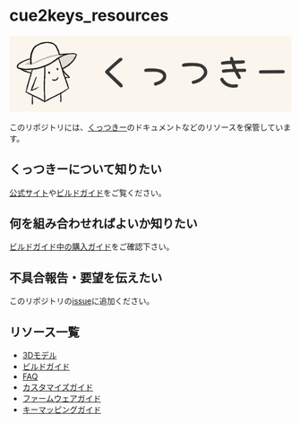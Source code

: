 # cue2keys_resources

![ロゴ](./img/logo.png)

このリポジトリには、[くっつきー](https://cue2keys.esplo.net/)のドキュメントなどのリソースを保管しています。

## くっつきーについて知りたい

[公式サイト](https://cue2keys.esplo.net/)や[ビルドガイド](./docs/build_guide.md)をご覧ください。

## 何を組み合わせればよいか知りたい

[ビルドガイド中の購入ガイド](./docs/build_guide.md)をご確認下さい。

## 不具合報告・要望を伝えたい

このリポジトリの[issue](https://github.com/esplo/cue2keys_resources/issues)に追加ください。

## リソース一覧

- [3Dモデル](./3D/)
- [ビルドガイド](./docs/build_guide.md)
- [FAQ](./docs/faq.md)
- [カスタマイズガイド](./docs/customize_guide.md)
- [ファームウェアガイド](./docs/firmware_guide.md)
- [キーマッピングガイド](./docs/keymap_guide.md)

